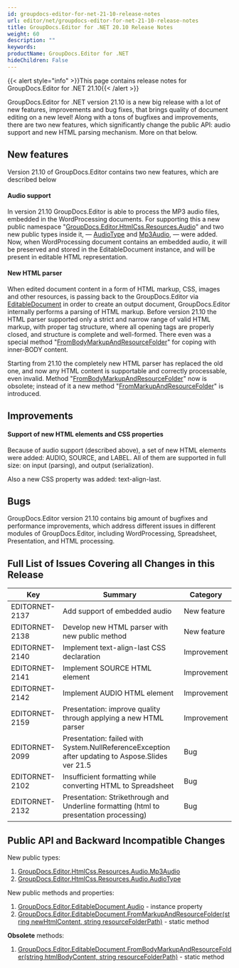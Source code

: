 ```yaml
---
id: groupdocs-editor-for-net-21-10-release-notes
url: editor/net/groupdocs-editor-for-net-21-10-release-notes
title: GroupDocs.Editor for .NET 20.10 Release Notes
weight: 60
description: ""
keywords: 
productName: GroupDocs.Editor for .NET
hideChildren: False
---
```

{{< alert style="info" >}}This page contains release notes for GroupDocs.Editor for .NET 21.10{{< /alert >}}

GroupDocs.Editor for .NET version 21.10 is a new big release with a lot of new features, improvements and bug fixes, that brings quality of document editing on a new level! Along with a tons of bugfixes and improvements, there are two new features, which significantly change the public API: audio support and new HTML parsing mechanism. More on that below.

## New features

Version 21.10 of GroupDocs.Editor contains two new features, which are described below

#### Audio support

In version 21.10 GroupDocs.Editor is able to process the MP3 audio files, embedded in the WordProcessing documents. For supporting this a new public namespace "[GroupDocs.Editor.HtmlCss.Resources.Audio](https://apireference.groupdocs.com/editor/net/groupdocs.editor.htmlcss.resources.audio)" and two new public types inside it, — [AudioType](https://apireference.groupdocs.com/editor/net/groupdocs.editor.htmlcss.resources.audio/audiotype) and [Mp3Audio](https://apireference.groupdocs.com/editor/net/groupdocs.editor.htmlcss.resources.audio/mp3audio), — were added. Now, when WordProcessing document contains an embedded audio, it will be preserved and stored in the EditableDocument instance, and will be present in editable HTML representation.

#### New HTML parser

When edited document content in a form of HTML markup, CSS, images and other resources, is passing back to the GroupDocs.Editor via [EditableDocument](https://apireference.groupdocs.com/net/editor/groupdocs.editor/editabledocument) in order to create an output document, GroupDocs.Editor internally performs a parsing of HTML markup. Before version 21.10 the HTML parser supported only a strict and narrow range of valid HTML markup, with proper tag structure, where all opening tags are properly closed, and structure is complete and well-formed. There even was a special method "[FromBodyMarkupAndResourceFolder](https://apireference.groupdocs.com/editor/net/groupdocs.editor/editabledocument/methods/frombodymarkupandresourcefolder)" for coping with inner-BODY content.

Starting from 21.10 the completely new HTML parser has replaced the old one, and now any HTML content is supportable and correctly processable, even invalid. Method "[FromBodyMarkupAndResourceFolder](https://apireference.groupdocs.com/editor/net/groupdocs.editor/editabledocument/methods/frombodymarkupandresourcefolder)" now is obsolete; instead of it a new method "[FromMarkupAndResourceFolder](https://apireference.groupdocs.com/editor/net/groupdocs.editor/editabledocument/methods/frommarkupandresourcefolder)" is introduced.

## Improvements

#### Support of new HTML elements and CSS properties

Because of audio support (described above), a set of new HTML elements were added: AUDIO, SOURCE, and LABEL. All of them are supported in full size: on input (parsing), and output (serialization).

Also a new CSS property was added: text-align-last.

## Bugs

GroupDocs.Editor version 21.10 contains big amount of bugfixes and performance improvements, which address different issues in different modules of GroupDocs.Editor, including WordProcessing, Spreadsheet, Presentation, and HTML processing.

## Full List of Issues Covering all Changes in this Release

| Key | Summary | Category |
| --- | --- | --- |
| EDITORNET-2137 | Add support of embedded audio | New feature |
| EDITORNET-2138 | Develop new HTML parser with new public method | New feature |
| EDITORNET-2140 | Implement text-align-last CSS declaration | Improvement |
| EDITORNET-2141 | Implement SOURCE HTML element | Improvement |
| EDITORNET-2142 | Implement AUDIO HTML element | Improvement |
| EDITORNET-2159 | Presentation: improve quality through applying a new HTML parser | Improvement |
| EDITORNET-2099 | Presentation: failed with System.NullReferenceException after updating to Aspose.Slides ver 21.5 | Bug |
| EDITORNET-2102 | Insufficient formatting while converting HTML to Spreadsheet | Bug |
| EDITORNET-2132 | Presentation: Strikethrough and Underline formatting (html to presentation processing) | Bug |

## Public API and Backward Incompatible Changes

New public types:

1. [GroupDocs.Editor.HtmlCss.Resources.Audio.Mp3Audio](https://apireference.groupdocs.com/editor/net/groupdocs.editor.htmlcss.resources.audio/mp3audio)
2. [GroupDocs.Editor.HtmlCss.Resources.Audio.AudioType](https://apireference.groupdocs.com/editor/net/groupdocs.editor.htmlcss.resources.audio/audiotype)

New public methods and properties:

1. [GroupDocs.Editor.EditableDocument.Audio](https://apireference.groupdocs.com/editor/net/groupdocs.editor/editabledocument/properties/audio) - instance property
2. [GroupDocs.Editor.EditableDocument.FromMarkupAndResourceFolder(string newHtmlContent, string resourceFolderPath)](https://apireference.groupdocs.com/editor/net/groupdocs.editor/editabledocument/methods/frommarkupandresourcefolder) - static method

**Obsolete** methods:

1. [GroupDocs.Editor.EditableDocument.FromBodyMarkupAndResourceFolder(string htmlBodyContent, string resourceFolderPath)](https://apireference.groupdocs.com/editor/net/groupdocs.editor/editabledocument/methods/frombodymarkupandresourcefolder) - static method
